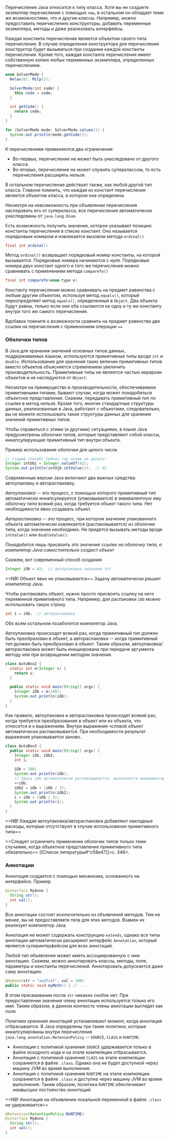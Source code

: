 Перечисление Java относится к типу класса. Хотя вы не создаете экземпляр перечисления с помощью `new`, в остальном он обладает теми же возможностями, что и другие классы. Например, можно предоставить перечислению конструкторы, добавить переменные экземпляра, методы и даже реализовать интерфейсы.


Каждая константа перечисления является объектом своего типа перечисления. В случае определения конструктора для перечисления конструктор будет вызываться при создании каждой константы перечисления. Кроме того, каждая константа перечисления имеет собственную копию любых переменных экземпляра, определенных перечислением.
```java
enum SolverMode {
  Relax(0), Milp(1);

  SolverMode(int code) {
    this.code = code;
  }

  int getCode() {
    return code;
  }
}

for (SolverMode mode: SolverMode.values()) {
  System.out.println(mode.getCode());
}
```

К перечислениям применяются два ограничения:
- Во-первых, перечисление не может быть унаследовано от другого класса.
- Во-вторых, перечисление не может служить суперклассом, то есть перечисления расширять нельзя.

В остальном перечисление действует также, как любой другой тип класса. Главное помнить, что каждая из констант перечисления является объектом класса, в котором она определена.

Несмотря на невозможность при объявлении перечисления наследовать его от суперкласса, все перечисления автоматически унаследованы от `java.lang.Enum`. 

Есть возможность получить значение, которое указывает позицию константы перечисления в списке констант. Оно называется порядковым номером и извлекается вызовом метода `ordinal()`
```java
final int ordinal()
```

Метод `ordinal()` возвращает порядковый номер константы, на которой вызывается. Порядковые номера начинаются с нуля. Порядковые номера двух констант одного и того же перечисления можно сравнивать с применением метода `compareTo()`
```java
final int compareTo(enum-type e)
```

Константу перечисления можно сравнивать на предмет равенства с любым другим объектом, используя метод `equals()`, который переопределяет метод `equals()`, определенный в `Object`. Два объекта будут равны, только если они оба ссылаются на одну и ту же константу внутри того же самого перечисления.

Вдобавок помните о возможности сравнить на предмет равенства две ссылки на перечисления с применением операции `==`.
### Оболочки типов

В Java для хранения значений основных типов данных, поддерживаемых языком, используются примитивные типы вроде `int` и `double`. Использование для хранения таких величин примитивных типов вместо объектов объясняется  стремлением увеличить производительность. Примитивные типы не являются частью иерархии объектов и не наследуются от `Object`.

Несмотря на преимущество в производительности, обеспечиваемое примитивными типами, бывают случаи, когда может понадобиться объектное представление. Скажем, передавать примитивный тип по ссылке в метод нельзя. Кроме того, многие стандартные структуры данных, реализованные в Java, работают с объектами, следовательно, вы не можете использовать такие структуры данных для хранения значений примитивных типов.

Чтобы справиться с этими (и другими) ситуациями, в языке Java предусмотрены _оболочки типов_, которые представляют собой классы, инкапсулирующие примитивный тип внутри объекта.

Пример использования _оболочки_ для целого числа
```java
// старый способ! Сейчас так лучше не делать!
Integer intObj = Integer.valueOf(42);
System.out.println(intOjb.intValue());  // 42
```

Современные версии Java включают два важных средства: автоупаковку и автораспаковку.

_Автоупаковка_ -- это процесс, с помощью которого примитивный тип автоматически инкапсулируется (упаковывается) в эквивалентную ему _оболочку типа_ всякий раз, когда требуется объект такого типа. Нет необходимости явно создавать объект.

_Автораспаковка_ -- это процесс, при котором значение упакованного объекта автоматически извлекается (распаковывается) из оболочки типа, когда значение необходимо. Не придется вызывать методы вроде `intValue()` или `doubleValue()`.

_Понадобится лишь присвоить это значение ссылке на оболочку типа, а компилятор Java самостоятельно создаст объект_

Скажем, вот современный способ создания
```java
Integer iOb = 42;  // автоупаковка значения int
```
==NB! Объект явно не упаковывается== Задачу автоматически решает компилятор Java.

Чтобы распаковать объект, нужно просто присвоить ссылку на него переменной примитивного типа. Например, для распаковки `iOb` можно использовать такую строку
```java
int i = iOb;  // автораспаковка
```
Обо всем остальном позаботится компилятор Java.

Автоупаковка происходит всякий раз, когда примитивный тип должен быть преобразован в объект, а автораспаковка -- когда примитивный тип должен быть преобразован в объект. Таким образом, автоупаковка/автораспаковка может быть инициирована при передаче  аргумента методу или при возвращении методом значения.
```java
class AutoBox2 {
  static int m(Integer v) {
    return v;
  }

  public static void main(String[] args) {
    Integer iOb = m(100);
    System.out.println(iOb);
  }
}
```

Как правило, автоупаковка и автораспаковка происходят всякий раз, когда требуется преобразование в объект или из объекта, что относится и к выражениям. Внутри выражения чсловой объект автоматически распаковывается. При необходимости результат выражения упаковывается заново.
```java
class AutoBox3 {
  public static void main(String[] args) {
    Integer iOb, iOb2;
    int i;

    iOb = 100;
    System.out.println(iOb);
    // Здесь iOb автоматически распаковывается, выполняется инкрементирование и результат заново упаковывается в iOb
    ++iOb;
    iOb2 = iOb + (iOb / 3);
    System.out.println(iOb2);
    i = iOb + (iOb / 3);
    System.out.println(i);
  }
}
```

==NB! Каждая автоупаковка/автораспаковка добавляют накладные расходы, которые отсутствуют в случае использования примитивного типа==

==Следует ограничить применение оболочек типов только теми случаями, когда объектное представление примитивного типа обязательно== [[Список литературы#^c58e47]]<c. 346>.
### Аннотации

Аннотация создается с помощью механизма, основанного на интерфейсе. Пример
```java
@interface MyAnno {
  String str();
  int val();
}
```

Все аннотации состоят исключительно из объявлений методов. Тем не менее, вы не предоставляете тела для этих методов. Взамен их реализует компилятор Java.

Аннотация не может содержать конструкцию `extends`, однако все типы аннотации автоматически расширяют интерфейс `Annotation`, который является суперинтерфейсом для всех аннотаций. 

Любой тип объявления может иметь ассоциированную с ним аннотацию. Скажем, можно аннотировать классы, методы, поля, параметры и константы перечислений. Аннотировать допускается даже саму аннотацию.
```java
@MyAnno(str = "asdfsaf", val = 100)
public static void myMeth() { // ...
```

В этом присваивании после `str` никаких скобок нет. При предоставлении значения члену аннотации используется только его имя. Таким образом, в данном контексте члены аннотации выглядят как поля.

_Политики хранения аннотаций_ устанавливают момент, когда аннотация отбрасывается. В Java определены три такие политики, которые инкапсулированы внутри перечисления `java.lang.annotation.RetenionPolicy` -- `SOURCE`, `CLASS` и `RUNTIME`.

- Аннотация с политикой хранения `SOURCE` удерживается только в файле исходного кода и на этапе компиляции отбрасывается.
- Аннотация с политикой хранения `CLASS` на этапе компиляции сохраняется в файле `.class`. Однако она не будет доступной через машину JVM во время выполнения.
- Аннотация с политикой хранения `RUNTIME` на этапе компиляции сохраняется в файле `.class` и доступна через машину JVM во время выполнения. Таким образом, политика `RUNTIME` обеспечивает _наивысшее постоянство аннотаций_.

==NB! Аннотация на объявлении локальной переменной в файле `.class` не удерживается==

```java
@Retention(RetentionPolicy.RUNTIME)
@interface MyAnno {
  String str();
  int val();
}
```